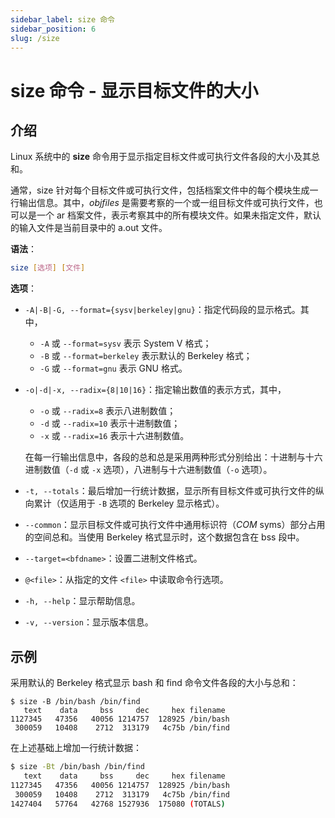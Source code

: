 ```yaml
---
sidebar_label: size 命令
sidebar_position: 6
slug: /size
---
```


# size 命令 - 显示目标文件的大小



## 介绍

Linux 系统中的 **size** 命令用于显示指定目标文件或可执行文件各段的大小及其总和。

通常，size 针对每个目标文件或可执行文件，包括档案文件中的每个模块生成一行输出信息。其中，*objfiles* 是需要考察的一个或一组目标文件或可执行文件，也可以是一个 ar 档案文件，表示考察其中的所有模块文件。如果未指定文件，默认的输入文件是当前目录中的 a.out 文件。

**语法**：

```bash
size [选项] [文件]
```

**选项**：

- `-A|-B|-G, --format={sysv|berkeley|gnu}`：指定代码段的显示格式。其中，

  - `-A` 或 `--format=sysv` 表示 System V 格式；
  - `-B` 或 `--format=berkeley` 表示默认的 Berkeley 格式；
  - `-G` 或 `--format=gnu` 表示 GNU 格式。

- `-o|-d|-x, --radix={8|10|16}`：指定输出数值的表示方式，其中，

  - `-o` 或 `--radix=8` 表示八进制数值；
  - `-d` 或 `--radix=10` 表示十进制数值；
  - `-x` 或 `--radix=16` 表示十六进制数值。

  在每一行输出信息中，各段的总和总是采用两种形式分别给出：十进制与十六进制数值（`-d` 或 `-x` 选项），八进制与十六进制数值（`-o` 选项）。

- `-t, --totals`：最后增加一行统计数据，显示所有目标文件或可执行文件的纵向累计（仅适用于 `-B` 选项的 Berkeley 显示格式）。

- `--common`：显示目标文件或可执行文件中通用标识符（*COM* syms）部分占用的空间总和。当使用 Berkeley 格式显示时，这个数据包含在 bss 段中。

- `--target=<bfdname>`：设置二进制文件格式。

- `@<file>`：从指定的文件 `<file>` 中读取命令行选项。

- `-h, --help`：显示帮助信息。

- `-v, --version`：显示版本信息。



## 示例

采用默认的 Berkeley 格式显示 bash 和 find 命令文件各段的大小与总和：

```shell
$ size -B /bin/bash /bin/find
   text	   data	    bss	    dec	    hex	filename
1127345	  47356	  40056	1214757	 128925	/bin/bash
 300059	  10408	   2712	 313179	  4c75b	/bin/find
```

在上述基础上增加一行统计数据：

```bash
$ size -Bt /bin/bash /bin/find
   text	   data	    bss	    dec	    hex	filename
1127345	  47356	  40056	1214757	 128925	/bin/bash
 300059	  10408	   2712	 313179	  4c75b	/bin/find
1427404	  57764	  42768	1527936	 175080	(TOTALS)
```

